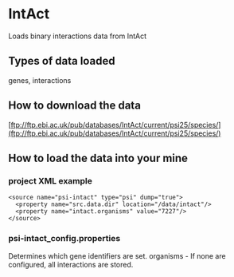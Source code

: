 # IntAct

Loads binary interactions data from IntAct

## Types of data loaded

genes, interactions

## How to download the data

[ftp://ftp.ebi.ac.uk/pub/databases/IntAct/current/psi25/species/](ftp://ftp.ebi.ac.uk/pub/databases/IntAct/current/psi25/species/)

## How to load the data into your mine

### project XML example

```markup
<source name="psi-intact" type="psi" dump="true">
  <property name="src.data.dir" location="/data/intact"/>
  <property name="intact.organisms" value="7227"/>
</source>
```

### psi-intact\_config.properties

Determines which gene identifiers are set. organisms - If none are configured, all interactions are stored.

